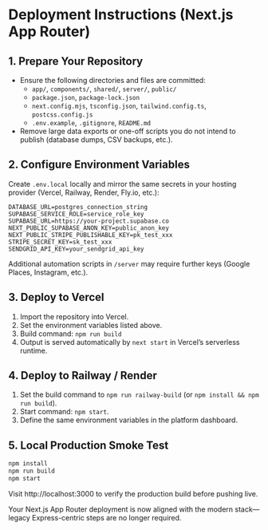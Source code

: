 # Deployment Instructions (Next.js App Router)

## 1. Prepare Your Repository
- Ensure the following directories and files are committed:
  - `app/`, `components/`, `shared/`, `server/`, `public/`
  - `package.json`, `package-lock.json`
  - `next.config.mjs`, `tsconfig.json`, `tailwind.config.ts`, `postcss.config.js`
  - `.env.example`, `.gitignore`, `README.md`
- Remove large data exports or one-off scripts you do not intend to publish (database dumps, CSV backups, etc.).

## 2. Configure Environment Variables
Create `.env.local` locally and mirror the same secrets in your hosting provider (Vercel, Railway, Render, Fly.io, etc.):

```
DATABASE_URL=postgres_connection_string
SUPABASE_SERVICE_ROLE=service_role_key
SUPABASE_URL=https://your-project.supabase.co
NEXT_PUBLIC_SUPABASE_ANON_KEY=public_anon_key
NEXT_PUBLIC_STRIPE_PUBLISHABLE_KEY=pk_test_xxx
STRIPE_SECRET_KEY=sk_test_xxx
SENDGRID_API_KEY=your_sendgrid_api_key
```

Additional automation scripts in `/server` may require further keys (Google Places, Instagram, etc.).

## 3. Deploy to Vercel
1. Import the repository into Vercel.
2. Set the environment variables listed above.
3. Build command: `npm run build`
4. Output is served automatically by `next start` in Vercel’s serverless runtime.

## 4. Deploy to Railway / Render
1. Set the build command to `npm run railway-build` (or `npm install && npm run build`).
2. Start command: `npm start`.
3. Define the same environment variables in the platform dashboard.

## 5. Local Production Smoke Test
```bash
npm install
npm run build
npm start
```
Visit http://localhost:3000 to verify the production build before pushing live.

Your Next.js App Router deployment is now aligned with the modern stack—legacy Express-centric steps are no longer required.
